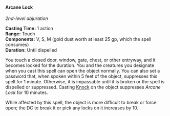 #### Arcane Lock
<!-- markdownlint-disable link-image-reference-definitions -->
[_metadata_:spell_school]:- "abjuration"
[_metadata_:spell_level]:- "2"
[_metadata_:casting_time_amount]:- "1"
[_metadata_:casting_time_unit]:- "action"
[_metadata_:ritual]:- "false"
[_metadata_:range]:- "Touch"
[_metadata_:target]:- "1 closed door, window, gate, chest, or other entryway"
[_metadata_:components_verbal]:- "true"
[_metadata_:components_somatic]:- "true"
[_metadata_:components_material]:- "true"
[_metadata_:components_material_description]:- "gold dust worth at least 25 gp, which the spell consumes"
[_metadata_:components_material_cost]:- "25 gp"
[_metadata_:concentration]:- "false"
[_metadata_:duration]:- "Until dispelled"
[_metadata_:spell_origin]:- "wotc_srd_5.1"
<!-- markdownlint-disable-next-line no-emphasis-as-heading -->
_2nd-level abjuration_

**Casting Time:** 1 action \
**Range:** Touch \
**Components:** V, S, M (gold dust worth at least 25 gp, which the spell consumes) \
**Duration:** Until dispelled

You touch a closed door, window, gate, chest, or other entryway, and it becomes locked for the duration.
You and the creatures you designate when you cast this spell can open the object normally.
You can also set a password that, when spoken within 5 feet of the object, suppresses this spell for 1 minute.
Otherwise, it is impassable until it is broken or the spell is dispelled or suppressed.
Casting [Knock](#Knock_knock) on the object suppresses _Arcane Lock_ for 10 minutes.

While affected by this spell, the object is more difficult to break or force open; the DC to break it or pick any locks on it increases by 10.
